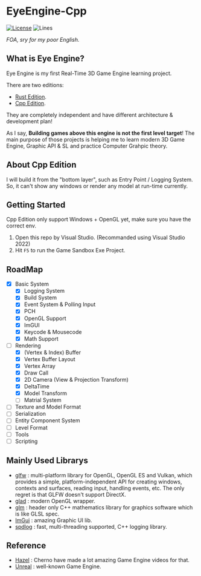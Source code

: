 ﻿# EyeEngine-Cpp

[![License][shield1]](./LICENSE)
![Lines][shield2]

*FOA, sry for my poor English.*

## What is Eye Engine?
Eye Engine is my first Real-Time 3D Game Engine learning project. 

There are two editions: 
* [Rust Edition](https://github.com/fseeeye/EyeEngine-Rust).
* [Cpp Edition](https://github.com/fseeeye/EyeEngine-Cpp). 

They are completely independent and have different architecture & development plan! 

As I say, **Building games above this engine is not the first level target**! The main purpose of those projects is helping me to learn modern 3D Game Engine, Graphic API & SL and practice Computer Grahpic theory. 

## About Cpp Edition
I will build it from the "bottom layer", such as Entry Point / Logging System. So, it can't show any windows or render any model at run-time currently.

## Getting Started
Cpp Edition only support Windows + OpenGL yet, make sure you have the correct env.
1. Open this repo by Visual Studio. (Recommanded using Visual Studio 2022)
2. Hit `F5` to run the Game Sandbox Exe Project. 

## RoadMap
- [X] Basic System
  - [X] Logging System
  - [X] Build System
  - [X] Event System & Polling Input
  - [X] PCH
  - [X] OpenGL Support
  - [X] ImGUI
  - [X] Keycode & Mousecode
  - [X] Math Support
- [ ] Rendering
  - [X] (Vertex & Index) Buffer
  - [X] Vertex Buffer Layout
  - [X] Vertex Array
  - [X] Draw Call
  - [X] 2D Camera (View & Projection Transform)
  - [X] DeltaTime
  - [X] Model Transform
  - [ ] Matrial System
- [ ] Texture and Model Format
- [ ] Serialization
- [ ] Entity Component System
- [ ] Level Format
- [ ] Tools
- [ ] Scripting

## Mainly Used Librarys
* [glfw](https://github.com/glfw/glfw) : multi-platform library for OpenGL, OpenGL ES and Vulkan, which provides a simple, platform-independent API for creating windows, contexts and surfaces, reading input, handling events, etc. The only regret is that GLFW doesn't support DirectX.
* [glad](https://github.com/Dav1dde/glad) : modern OpenGL wrapper.
* [glm](https://github.com/g-truc/glm) : header only C++ mathematics library for graphics software which is like GLSL spec.
* [ImGui](https://github.com/ocornut/imgui) : amazing Graphic UI lib.
* [spdlog](https://github.com/gabime/spdlog) : fast, multi-threading supported, C++ logging library.

## Reference
* [Hazel](https://github.com/TheCherno/Hazel) : Cherno have made a lot amazing Game Engine videos for that.
* [Unreal](https://github.com/EpicGames/UnrealEngine) : well-known Game Engine.


[crate]: https://crates.io/crates/eyengine
[shield1]: https://img.shields.io/github/license/fseeeye/EyeEngine-Cpp
[shield2]: https://tokei.rs/b1/github/fseeeye/EyeEngine-Cpp?category=lines
